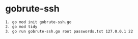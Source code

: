 # gobrute-ssh

```bash
1. go mod init gobrute-ssh.go
2. go mod tidy
3. go run gobrute-ssh.go root passwords.txt 127.0.0.1 22
```
